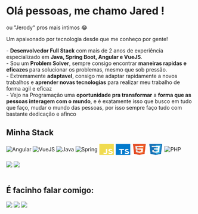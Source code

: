 <h1> Olá pessoas, me chamo Jared !</h1>
<p>ou "Jerody" pros mais intimos 😂 </p>
<p>
  Um apaixonado por tecnologia desde que me conheço por gente! 
</p>

<p>
- <strong>Desenvolvedor Full Stack</strong> com mais de 2 anos de experiência especializado em <strong>Java, Spring Boot, Angular e VueJS</strong>.</br>
- Sou um <strong>Problem Solver</strong>, sempre consigo encontrar <strong>maneiras rapidas e eficazes </strong>para solucionar os problemas, mesmo que sob pressão.</br>
- Extremamente <strong>adaptavel</strong>, consigo me adaptar rapidamente a novos trabalhos e <strong>aprender novas tecnologias</strong> para realizar meu trabalho de forma agil e eficaz</br>
- Vejo na Programação uma <strong>oportunidade pra transformar</strong> a <strong>forma que as pessoas interagem com o mundo</strong>, e é exatamente isso que busco em tudo que faço, mudar o mundo das pessoas, por isso sempre faço tudo com bastante dedicação e afinco
</p>

 <h2>Minha Stack</h2>
 <div style="display: inline_block">
  <img align="center" alt="Angular" height="40" width="40" src="https://upload.wikimedia.org/wikipedia/commons/c/cf/Angular_full_color_logo.svg">
  <img align="center" alt="VueJS" height="30" width="40" src="https://upload.wikimedia.org/wikipedia/commons/9/95/Vue.js_Logo_2.svg">
  <img align="center" alt="Java" height="30" width="30" src="https://www.vectorlogo.zone/logos/java/java-icon.svg">
  <img align="center" alt="Spring" height="30" width="30" src="https://www.vectorlogo.zone/logos/springio/springio-icon.svg">
  <img align="center" alt="Js" height="30" width="40" src="https://raw.githubusercontent.com/devicons/devicon/master/icons/javascript/javascript-plain.svg">
  <img align="center" alt="Ts" height="30" width="40" src="https://raw.githubusercontent.com/devicons/devicon/master/icons/typescript/typescript-plain.svg">
  <img align="center" alt="HTML" height="30" width="40" src="https://raw.githubusercontent.com/devicons/devicon/master/icons/html5/html5-original.svg">
  <img align="center" alt="CSS" height="30" width="40" src="https://raw.githubusercontent.com/devicons/devicon/master/icons/css3/css3-original.svg">
  <img align="center" alt="PHP" height="30" width="40" src="https://upload.wikimedia.org/wikipedia/commons/2/27/PHP-logo.svg">
</div>
</br>
<div> 
  <img height= 180em src="https://github-readme-stats.vercel.app/api?username=bricioli&show_icons=true&theme=dracula&locale=pt-br&hide=stars&hide_rank=true" />
  <img height= 180em src="https://github-readme-stats.vercel.app/api/top-langs/?username=bricioli&layout=donut&theme=dracula&locale=pt-br" />
</div>

</br>
<h2> É facinho falar comigo: </h2>
<div> 
  <a href="https://instagram.com/pailunito" target="_blank"><img src="https://img.shields.io/badge/-Instagram-%23E4405F?style=for-the-badge&logo=instagram&logoColor=white" target="_blank"></a> 
  <a href = "mailto:jaredbricioli@gmail.com"><img src="https://img.shields.io/badge/-Gmail-%23333?style=for-the-badge&logo=gmail&logoColor=white" target="_blank"></a>
  <a href="https://www.linkedin.com/in/jaredricioli/" target="_blank"><img src="https://img.shields.io/badge/-LinkedIn-%230077B5?style=for-the-badge&logo=linkedin&logoColor=white" target="_blank"></a> 
  
</div>

